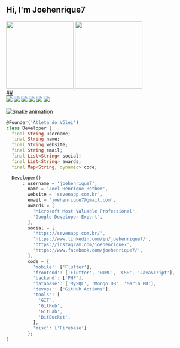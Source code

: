 
## Hi, I'm Joehenrique7


 <div>
  <a href="https://github.com/joehenrique7">
  <img height="180em" src="https://github-readme-stats.vercel.app/api?username=joehenrique7&show_icons=true&theme=dracula&include_all_commits=true&count_private=true"/>
  <img height="180em" src="https://github-readme-stats.vercel.app/api/top-langs/?username=joehenrique7&layout=compact&langs_count=7&theme=dracula"/>
</div>
##
 
<div> 
  <a href="https://sevenapp.com.br/" target="_blank"><img src="https://img.shields.io/badge/Medium-12100E?style=for-the-badge&logo=medium&logoColor=white" target="_blank"></a>
  <a href="https://instagram.com/toshiossada" target="_blank"><img src="https://img.shields.io/badge/-Instagram-%23E4405F?style=for-the-badge&logo=instagram&logoColor=white" target="_blank"></a>
 	<a href="https://www.twitch.tv/toshiossada" target="_blank"><img src="https://img.shields.io/badge/Twitch-9146FF?style=for-the-badge&logo=twitch&logoColor=white" target="_blank"></a>
 <a href="https://www.facebook.com/ToshiOssada/" target="_blank"><img src="
https://img.shields.io/badge/Facebook-1877F2?style=for-the-badge&logo=facebook&logoColor=white" target="_blank"></a> 
  <a href = "mailto:toshiossada@gmail.com"><img src="https://img.shields.io/badge/-Gmail-%23333?style=for-the-badge&logo=gmail&logoColor=white" target="_blank"></a>
  <a href="https://www.linkedin.com/in/toshiossada" target="_blank"><img src="https://img.shields.io/badge/-LinkedIn-%230077B5?style=for-the-badge&logo=linkedin&logoColor=white" target="_blank"></a> 
 
   ![Snake animation](https://github.com/joehenrique7/joehenrique7/blob/output/github-contribution-grid-snake.svg)
</div>




```dart
@Founder('Atleta do Vôlei')	
class Developer {
  final String username;
  final String name;
  final String website;
  final String email;
  final List<String> social;
  final List<String> awards;
  final Map<String, dynamic> code;

  Developer()
      : username = 'joehenrique7',
        name = 'Joel Henrique Rother',
        website = 'sevenapp.com.br',
        email = 'joehenrique7@gmail.com',
        awards = [
          'Microsoft Most Valuable Professional',
          'Google Developer Expert',
        ],
        social = [
          'https://sevenapp.com.br/',
          'https://www.linkedin.com/in/joehenrique7/',
          'https://instagram.com/joehenrique7',
          'https://www.facebook.com/joehenrique7/',
        ],
        code = {
          'mobile': ['Flutter'],
          'frontend': ['Flutter', 'HTML', 'CSS', 'JavaScript'],
          'backend': ['PHP'],
          'database': ['MySQL', 'Mongo DB', 'Maria BD'],
          'devops': ['GitHub Actions'],
          'tools': [
            'GIT',
            'GitHub',
            'GitLab',
            'BitBucket',
          ],
          'misc': ['Firebase']
        };
}
```

